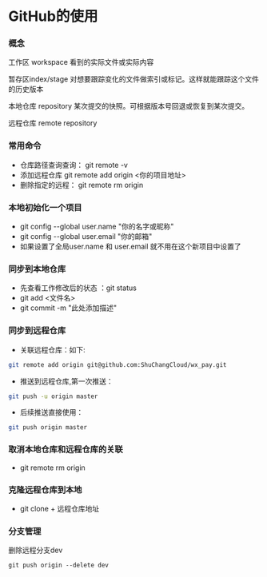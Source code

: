 # GitHub的使用



### 概念

工作区 workspace  看到的实际文件或实际内容

暂存区index/stage  对想要跟踪变化的文件做索引或标记。这样就能跟踪这个文件的历史版本

本地仓库 repository 某次提交的快照。可根据版本号回退或恢复到某次提交。

远程仓库 remote repository



### 常用命令

 * 仓库路径查询查询： git remote -v
 * 添加远程仓库  git remote add origin <你的项目地址> 
 * 删除指定的远程： git remote rm origin


### 本地初始化一个项目

 * git config --global user.name "你的名字或昵称"
 * git config --global user.email "你的邮箱"
 * 如果设置了全局user.name 和 user.email 就不用在这个新项目中设置了

 

### 同步到本地仓库
 * 先查看工作修改后的状态 ：git status
 * git add <文件名>
 * git commit -m "此处添加描述"


### 同步到远程仓库

 * 关联远程仓库：如下:

```bash
git remote add origin git@github.com:ShuChangCloud/wx_pay.git
```

 * 推送到远程仓库,第一次推送：

```bash
git push -u origin master
```

 *  后续推送直接使用：

```bash
git push origin master
```



### 取消本地仓库和远程仓库的关联
 * git remote rm origin

### 克隆远程仓库到本地
 * git clone + 远程仓库地址 



### 分支管理

删除远程分支dev

```shell
git push origin --delete dev
```

